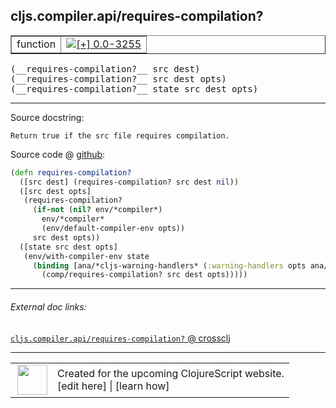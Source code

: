 ## cljs.compiler.api/requires-compilation?



 <table border="1">
<tr>
<td>function</td>
<td><a href="https://github.com/cljsinfo/cljs-api-docs/tree/0.0-3255"><img valign="middle" alt="[+] 0.0-3255" title="Added in 0.0-3255" src="https://img.shields.io/badge/+-0.0--3255-lightgrey.svg"></a> </td>
</tr>
</table>


 <samp>
(__requires-compilation?__ src dest)<br>
</samp>
 <samp>
(__requires-compilation?__ src dest opts)<br>
</samp>
 <samp>
(__requires-compilation?__ state src dest opts)<br>
</samp>

---





Source docstring:

```
Return true if the src file requires compilation.
```


Source code @ [github](https://github.com/clojure/clojurescript/blob/r1.7.122/src/main/clojure/cljs/compiler/api.clj#L48-L60):

```clj
(defn requires-compilation?
  ([src dest] (requires-compilation? src dest nil))
  ([src dest opts]
   (requires-compilation?
     (if-not (nil? env/*compiler*)
       env/*compiler*
       (env/default-compiler-env opts))
     src dest opts))
  ([state src dest opts]
   (env/with-compiler-env state
     (binding [ana/*cljs-warning-handlers* (:warning-handlers opts ana/*cljs-warning-handlers*)]
       (comp/requires-compilation? src dest opts)))))
```

<!--
Repo - tag - source tree - lines:

 <pre>
clojurescript @ r1.7.122
└── src
    └── main
        └── clojure
            └── cljs
                └── compiler
                    └── <ins>[api.clj:48-60](https://github.com/clojure/clojurescript/blob/r1.7.122/src/main/clojure/cljs/compiler/api.clj#L48-L60)</ins>
</pre>

-->

---



###### External doc links:

[`cljs.compiler.api/requires-compilation?` @ crossclj](http://crossclj.info/fun/cljs.compiler.api/requires-compilation%3F.html)<br>

---

 <table>
<tr><td>
<img valign="middle" align="right" width="48px" src="http://i.imgur.com/Hi20huC.png">
</td><td>
Created for the upcoming ClojureScript website.<br>
[edit here] | [learn how]
</td></tr></table>

[edit here]:https://github.com/cljsinfo/cljs-api-docs/blob/master/cljsdoc/cljs.compiler.api/requires-compilationQMARK.cljsdoc
[learn how]:https://github.com/cljsinfo/cljs-api-docs/wiki/cljsdoc-files

<!--

This information was too distracting to show to readers, but I'll leave it
commented here since it is helpful to:

- pretty-print the data used to generate this document
- and show how to retrieve that data



The API data for this symbol:

```clj
{:ns "cljs.compiler.api",
 :name "requires-compilation?",
 :signature ["[src dest]" "[src dest opts]" "[state src dest opts]"],
 :history [["+" "0.0-3255"]],
 :type "function",
 :full-name-encode "cljs.compiler.api/requires-compilationQMARK",
 :source {:code "(defn requires-compilation?\n  ([src dest] (requires-compilation? src dest nil))\n  ([src dest opts]\n   (requires-compilation?\n     (if-not (nil? env/*compiler*)\n       env/*compiler*\n       (env/default-compiler-env opts))\n     src dest opts))\n  ([state src dest opts]\n   (env/with-compiler-env state\n     (binding [ana/*cljs-warning-handlers* (:warning-handlers opts ana/*cljs-warning-handlers*)]\n       (comp/requires-compilation? src dest opts)))))",
          :title "Source code",
          :repo "clojurescript",
          :tag "r1.7.122",
          :filename "src/main/clojure/cljs/compiler/api.clj",
          :lines [48 60]},
 :full-name "cljs.compiler.api/requires-compilation?",
 :docstring "Return true if the src file requires compilation."}

```

Retrieve the API data for this symbol:

```clj
;; from Clojure REPL
(require '[clojure.edn :as edn])
(-> (slurp "https://raw.githubusercontent.com/cljsinfo/cljs-api-docs/catalog/cljs-api.edn")
    (edn/read-string)
    (get-in [:symbols "cljs.compiler.api/requires-compilation?"]))
```

-->
